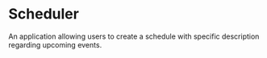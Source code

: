 # Scheduler
An application allowing users to create a schedule with specific description regarding upcoming events.
